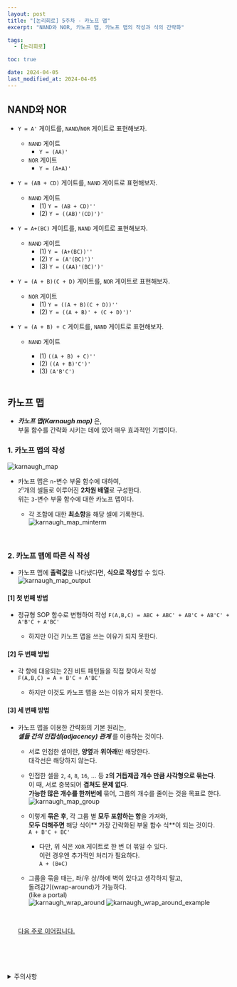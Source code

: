 ```yaml
---
layout: post
title: "[논리회로] 5주차 - 카노프 맵"
excerpt: "NAND와 NOR, 카노프 맵, 카노프 맵의 작성과 식의 간략화"

tags:
  - [논리회로]

toc: true

date: 2024-04-05
last_modified_at: 2024-04-05
---
```

## NAND와 NOR
- `Y = A'` 게이트를, `NAND`/`NOR` 게이트로 표현해보자.  
  - `NAND` 게이트
    - `Y = (AA)'`
  - `NOR` 게이트
    - `Y = (A+A)'`

- `Y = (AB + CD)` 게이트를, `NAND` 게이트로 표현해보자.  
  - `NAND` 게이트
    - (1) `Y = (AB + CD)''`
    - (2) `Y = ((AB)'(CD)')'`

- `Y = A+(BC)` 게이트를, `NAND` 게이트로 표현해보자.
  - `NAND` 게이트
    - (1) `Y = (A+(BC))''`
    - (2) `Y = (A'(BC)')'`
    - (3) `Y = ((AA)'(BC)')'`

- `Y = (A + B)(C + D)` 게이트를, `NOR` 게이트로 표현해보자.  
  - `NOR` 게이트
    - (1) `Y = ((A + B)(C + D))''`
    - (2) `Y = ((A + B)' + (C + D)')'`

- `Y = (A + B) + C` 게이트를, `NAND` 게이트로 표현해보자.  
  - `NAND` 게이트
    - (1) `((A + B) + C)''`
    - (2) `((A + B)'C')'`
    - (3) `(A'B'C')`

    <br>

## 카노프 맵
- ***카노프 맵(Karnaugh map)*** 은,  
부울 함수를 간략화 시키는 데에 있어 매우 효과적인 기법이다.  

### 1. 카노프 맵의 작성
![karnaugh_map][def]
- 카노프 맵은 `n`-변수 부울 함수에 대하여,  
`2`<sup>`n`</sup>개의 셀들로 이루어진 **2차원 배열**로 구성한다.  
위는 `3`-변수 부울 함수에 대한 카노프 맵이다.  

  - 각 조합에 대한 **최소항**을 해당 셀에 기록한다.  
  ![karnaugh_map_minterm][def2]  

<br>

### 2. 카노프 맵에 따른 식 작성
- 카노프 맵에 **출력값**을 나타냈다면, **식으로 작성**할 수 있다.  
![karnaugh_map_output][def3]

#### [1] 첫 번째 방법
- 정규형 SOP 함수로 변형하여 작성
`F(A,B,C) = ABC + ABC' + AB'C + AB'C' + A'B'C + A'BC'`

  - 하지만 이건 카노프 맵을 쓰는 이유가 되지 못한다.

#### [2] 두 번째 방법
- 각 항에 대응되는 2진 비트 패턴들을 직접 찾아서 작성  
`F(A,B,C) = A + B'C + A'BC'`

  - 하지만 이것도 카노프 맵을 쓰는 이유가 되지 못한다.  

#### [3] 세 번째 방법
- 카노프 맵을 이용한 간략화의 기본 원리는,  
***셀들 간의 인접성(adjacency) 관계*** 를 이용하는 것이다.  

  - 서로 인접한 셀이란, **양옆**과 **위아래**만 해당한다.  
  대각선은 해당하지 않는다.  

  - 인접한 셀을 `2`, `4`, `8`, `16`, ... 등 **`2`의 거듭제곱 개수 만큼 사각형으로 묶는다**.  
  이 때, 서로 중복되어 **겹쳐도 문제 없다**.  
  **가능한 많은 개수를 한꺼번에** 묶어, 그룹의 개수를 줄이는 것을 목표로 한다.  
  ![karnaugh_map_group][def4]  

  - 이렇게 **묶은 후**, 각 그룹 별 **모두 포함하는 항**을 가져와,  
  **모두 더해주면** 해당 식이** 가장 간략화된 부울 함수 식**이 되는 것이다.  
  `A + B'C + BC'`
    - 다만, 위 식은 `XOR` 게이트로 한 번 더 묶일 수 있다.  
    이런 경우엔 추가적인 처리가 필요하다.  
    `A + (B⊕C)`  

  - 그룹을 묶을 때는, 좌/우 상/하에 벽이 있다고 생각하지 말고,  
  돌려감기(wrap-around)가 가능하다.  
  (like a portal)  
  ![karnaugh_wrap_around][def5]
  ![karnaugh_wrap_around_example][def6]  
  <br>

  [다음 주로 이어집니다.](https://orbit3230.github.io/2024/04/12/LC_week6/)

<br>
<br>
<br>
<br>
<details>
<summary>주의사항</summary>
<div markdown="1">

이 포스팅은 강원대학교 허정화 교수님의 논리회로 수업을 들으며 내용을 정리 한 것입니다.  
수업 내용에 대한 저작권은 교수님께 있으니,  
다른 곳으로의 무분별한 내용 복사를 자제해 주세요.

</div>
</details>

[def]: https://i.imgur.com/AlIBcnB.png
[def2]: https://i.imgur.com/ESJ6JOB.png
[def3]: https://i.imgur.com/YrMLu3Q.png
[def4]: https://i.imgur.com/PVA53Z7.png
[def5]: https://i.imgur.com/JEkbcxa.png
[def6]: https://i.imgur.com/oqmt5Dh.png